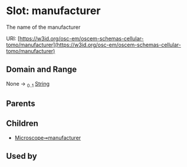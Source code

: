 
# Slot: manufacturer

The name of the manufacturer

URI: [https://w3id.org/osc-em/oscem-schemas-cellular-tomo/manufacturer](https://w3id.org/osc-em/oscem-schemas-cellular-tomo/manufacturer)


## Domain and Range

None &#8594;  <sub>0..1</sub> [String](types/String.md)

## Parents


## Children

 *  [Microscope➞manufacturer](Microscope_manufacturer.md)

## Used by

